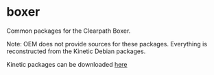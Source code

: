 # boxer



Common packages for the Clearpath Boxer.

Note: OEM does not provide sources for these packages. Everything is reconstructed from the Kinetic Debian packages.

Kinetic packages can be downloaded [here](https://packages.clearpathrobotics.com/stable/ubuntu/pool/main/r/)
